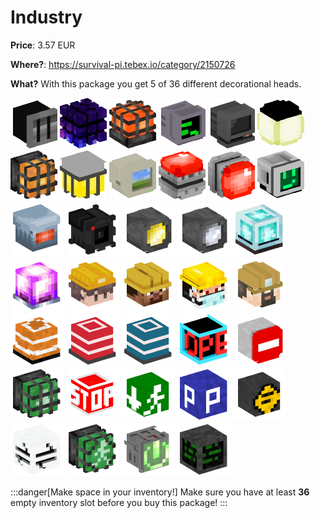 # Industry

**Price**: 3.57 EUR

**Where?**: https://survival-pi.tebex.io/category/2150726

**What?** With this package you get 5 of 36 different decorational heads.

![46339 ](4310e261667a98de14161eb1d58eef81f52c2ef9.png)
![50899 ](6e4afe82ec8e3d4a2f62a6f9e2a91f7be27aaa3d.png)
![22256 ](0bad7393c34e4134f01e05932412ee2365aca71a.png)
![46431 ](08000f6f6da89e2a0e2372a0ad5b0d0d1591238b.png)
![43235 ](fc8dcd3f257191f1e00313b8a373cab556a48d39.png)
![50134 ](8c0cd0537903f5e2a2cc499a6481d3e2cfe2d48d.png)
![46392 ](040cdb6900c737ef5ad4ab7bcf6ea7cc781c2f04.png)
![36157 ](b0e51c87abe4f10bd6b74f5fd3d9dc93b7551b9d.png)
![55102 ](0c9fd80e534a3955cebd675422dfa77a8ae5f3c6.png)
![41107 ](4ec57d01becd2da8f9e9c846327556d14ac0ede5.png)
![32100 ](1ba39929fd12e15965700d27a3bd3c8269dfc9f3.png)
![49115 ](ae1ec9610a203bb3be1b90b7c16c91ce45d648c6.png)
![94367](3edbbcdb7d04f227226bc734645d4756.webp)
![92961](d503ffcb61f077beb320d429d6fc2779.webp)
![92993](5f86b0fc3818056ab3afbd0d1bde3a14.webp)
![92992](02ce1fe80dc1acfd4e1e0190fb9c4404.webp)
![92012](56a0d29e12e17c6c51bad7613aa872f5.webp)
![89546](2a623c0e34c926996f7b975bf6ae8b5a.webp)
![89105](c6d4f9eda5f83d78d5d8a0fd7f1bc0b3.webp)
![87561](7d42358b077b88817fbfd043b9f77fa1.webp)
![89098](98849c5963e15224d159d8d98c9c7977.webp)
![50379](f0420cebe287fcb7f79eba8a01b88fdf.webp)
![4029](829454161cceac5d35bafdd81b8cef0c.webp)
![20323](71072c626bdb7f936ba6a4c6f25b9faa.webp)
![20322](6fd09081f2671d04dfdaacb22078d56f.webp)
![95977](5b06ca65c81e6e65b0d11602b3613e1c.webp)
![54981](c8e1399fcfe35f26ddb510154188015a.webp)
![41762](0f7371edee2e6f59bb9e9f679a2d77b7.webp)
![25064](113075123a16d747ea209885c5804a7c.webp)
![15084](5713f342829bb03c7c3cb72de78eb1b1.webp)
![26622](5b6e76cc59220da177fb23d473dde800.webp)
![79825](27b2650bed14dd12d81e68723f74bde8.webp)
![54202](5ed7eb2adc4d30c13c7dfe872a68a347.webp)
![41761](c3dbe1333158dd012551121b5bac0fbe.webp)
![96934](ce5b2e0bc0c03536efaebac67f1e04fa.webp)
![8742](a33788444ce26eb91570a7654e0a712d.webp)

:::danger[Make space in your inventory!]
Make sure you have at least **36** empty inventory slot before you buy this package!
:::